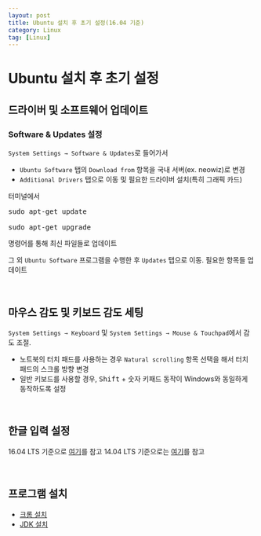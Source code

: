 ```yaml
---
layout: post
title: Ubuntu 설치 후 초기 설정(16.04 기준)
category: Linux
tag: [Linux]
---
```

# Ubuntu 설치 후 초기 설정

## 드라이버 및 소프트웨어 업데이트 

### Software & Updates 설정

`System Settings → Software & Updates`로 들어가서 

* `Ubuntu Software` 탭의 `Download from` 항목을 국내 서버(ex. neowiz)로 변경
*  `Additional Drivers` 탭으로 이동 및 필요한 드라이버 설치(특히 그래픽 카드)

터미널에서

<pre class="prettyprint">
sudo apt-get update

sudo apt-get upgrade
</pre>

명령어를 통해 최신 파일들로 업데이트

그 외 `Ubuntu Software` 프로그램을 수행한 후 `Updates` 탭으로 이동. 필요한 항목들 업데이트

<br> 

## 마우스 감도 및 키보드 감도 세팅

`System Settings → Keyboard` 및 `System Settings → Mouse & Touchpad`에서 감도 조절.

* 노트북의 터치 패드를 사용하는 경우 `Natural scrolling` 항목 선택을 해서 터치 패드의 스크롤 방향 변경
* 일반 키보드를 사용할 경우, <kbd>Shift</kbd> + 숫자 키패드 동작이 Windows와 동일하게 동작하도록 설정

<br>

## 한글 입력 설정

16.04 LTS 기준으로 [여기](/linux/2018/01/21/ubuntu-16p04-install-korean-keyboard/)를 참고
14.04 LTS 기준으로는 [여기](/linux/2017/12/01/ubuntu-14p04-install-korean-keyboard/)를 참고

<br>

## 프로그램 설치

* [크롬 설치](/linux/2018/02/02/ubuntu-16p04-install-chrome/)
* [JDK 설치](/linux/2017/08/28/install-jdk-on-ubuntu/)